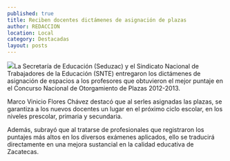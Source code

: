 ```yaml
---
published: true
title: Reciben docentes dictámenes de asignación de plazas
author: REDACCION
location: Local
category: Destacadas
layout: posts
---
```


![](http://i.imgur.com/4iKaAH1m.jpg)La Secretaría de Educación (Seduzac) y el Sindicato Nacional de Trabajadores de la Educación (SNTE) entregaron los dictámenes de asignación de espacios a los profesores que obtuvieron el mejor puntaje en el Concurso Nacional de Otorgamiento de Plazas 2012-2013.

Marco Vinicio Flores Chávez destacó que al serles asignadas las plazas, se garantiza a los nuevos docentes un lugar en el próximo ciclo escolar, en los niveles prescolar, primaria y secundaria.

Además, subrayó que al tratarse de profesionales que registraron los puntajes más altos en los diversos exámenes aplicados, ello se traducirá directamente en una mejora sustancial en la calidad educativa de Zacatecas.  

